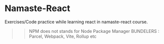 # Namaste-React
Exercises/Code practice while learning react in namaste-react course.


>> NPM does not stands for Node Package Manager
>> BUNDELERS : Parcel, Webpack, Vite, Rollup etc
>> 